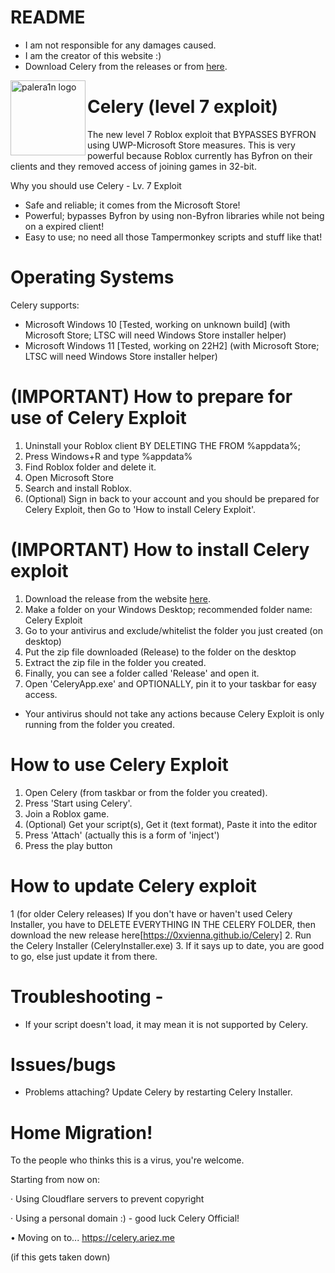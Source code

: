 
# README
- I am not responsible for any damages caused.
- I am the creator of this website :)
- Download Celery from the releases or from [here](https://0xvienna.github.io/Celery/).

<img align="left" height="120" src="https://www.pngmart.com/files/5/Celery-Transparent-PNG.png" alt="palera1n logo" style="float: left;"/>

# Celery (level 7 exploit)
The new level 7 Roblox exploit that BYPASSES BYFRON using UWP-Microsoft Store measures. This is very powerful because Roblox currently has Byfron on their clients and they removed access of joining games in 32-bit.

Why you should use Celery - Lv. 7 Exploit
- Safe and reliable; it comes from the Microsoft Store!
- Powerful; bypasses Byfron by using non-Byfron libraries while not being on a expired client!
- Easy to use; no need all those Tampermonkey scripts and stuff like that!

# Operating Systems
Celery supports:

- Microsoft Windows 10 [Tested, working on unknown build] (with Microsoft Store; LTSC will need Windows Store installer helper)
- Microsoft Windows 11 [Tested, working on 22H2] (with Microsoft Store; LTSC will need Windows Store installer helper)

# (IMPORTANT) How to prepare for use of Celery Exploit
1. Uninstall your Roblox client BY DELETING THE FROM %appdata%;
2. Press Windows+R and type %appdata%
3. Find Roblox folder and delete it.
4. Open Microsoft Store
5. Search and install Roblox.
6. (Optional) Sign in back to your account and you should be prepared for Celery Exploit, then Go to 'How to install Celery Exploit'.

# (IMPORTANT) How to install Celery exploit
1. Download the release from the website [here](https://0xvienna.github.io/Celery/).
2. Make a folder on your Windows Desktop; recommended folder name: Celery Exploit
3. Go to your antivirus and exclude/whitelist the folder you just created (on desktop)
4. Put the zip file downloaded (Release) to the folder on the desktop
5. Extract the zip file in the folder you created.
6. Finally, you can see a folder called 'Release' and open it.
7. Open 'CeleryApp.exe' and OPTIONALLY, pin it to your taskbar for easy access.

- Your antivirus should not take any actions because Celery Exploit is only running from the folder you created.

# How to use Celery Exploit
1. Open Celery (from taskbar or from the folder you created).
2. Press 'Start using Celery'.
3. Join a Roblox game.
4. (Optional) Get your script(s), Get it (text format), Paste it into the editor
5. Press 'Attach' (actually this is a form of 'inject')
6. Press the play button

# How to update Celery exploit
1 (for older Celery releases) If you don't have or haven't used Celery Installer, you have to DELETE EVERYTHING IN THE CELERY FOLDER, then download the new release here[https://0xvienna.github.io/Celery]
2. Run the Celery Installer (CeleryInstaller.exe)
3. If it says up to date, you are good to go, else just update it from there.


# Troubleshooting -

- If your script doesn't load, it may mean it is not supported by Celery.

# Issues/bugs
- Problems attaching? Update Celery by restarting Celery Installer.

# Home Migration!
To the people who thinks this is a virus, you're welcome.

Starting from now on:

· Using Cloudflare servers to prevent copyright

· Using a personal domain :) - good luck Celery Official!

• Moving on to... https://celery.ariez.me

(if this gets taken down)

